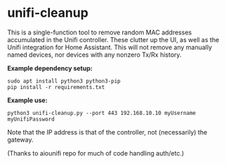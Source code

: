 # unifi-cleanup

This is a single-function tool to remove random MAC addresses accumulated in the Unifi controller. These clutter up the UI, as well as the Unifi integration for Home Assistant. This will not remove any manually named devices, nor devices with any nonzero Tx/Rx history.

**Example dependency setup:**

    sudo apt install python3 python3-pip
    pip install -r requirements.txt

**Example use:**

    python3 unifi-cleanup.py --port 443 192.168.10.10 myUsername myUnifiPassword

Note that the IP address is that of the controller, not (necessarily) the gateway. 

(Thanks to aiounifi repo for much of code handling auth/etc.)
